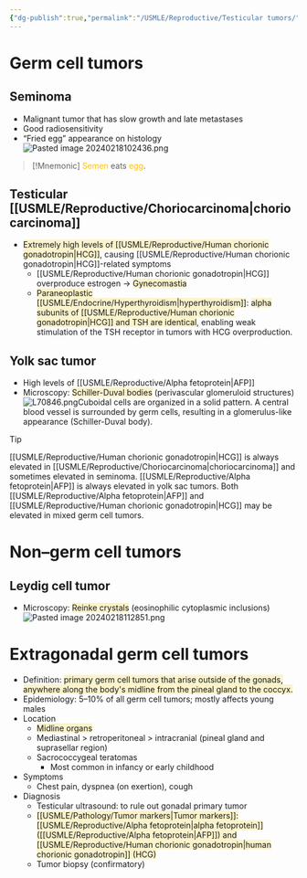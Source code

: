 ```yaml
---
{"dg-publish":true,"permalink":"/USMLE/Reproductive/Testicular tumors/"}
---
```


# Germ cell tumors
## Seminoma
- Malignant tumor that has slow growth and late metastases
- Good radiosensitivity
- “Fried egg” appearance on histology![Pasted image 20240218102436.png](/img/user/appendix/Pasted%20image%2020240218102436.png)
>[!Mnemonic] 
><font color="#ffc000">Semen</font> eats <font color="#ffc000">egg</font>.

## Testicular [[USMLE/Reproductive/Choriocarcinoma\|choriocarcinoma]]
- <span style="background:rgba(240, 200, 0, 0.2)">Extremely high levels of [[USMLE/Reproductive/Human chorionic gonadotropin\|HCG]]</span>, causing [[USMLE/Reproductive/Human chorionic gonadotropin\|HCG]]-related symptoms
	- [[USMLE/Reproductive/Human chorionic gonadotropin\|HCG]] overproduce estrogen -> <span style="background:rgba(240, 200, 0, 0.2)">Gynecomastia</span>
	- <span style="background:rgba(240, 200, 0, 0.2)">Paraneoplastic [[USMLE/Endocrine/Hyperthyroidism\|hyperthyroidism]]</span>: <span style="background:rgba(240, 200, 0, 0.2)">alpha subunits of [[USMLE/Reproductive/Human chorionic gonadotropin\|HCG]] and TSH are identical</span>, enabling weak stimulation of the TSH receptor in tumors with HCG overproduction.
## Yolk sac tumor
- High levels of [[USMLE/Reproductive/Alpha fetoprotein\|AFP]]
- Microscopy: <span style="background:rgba(240, 200, 0, 0.2)">Schiller-Duval bodies</span> (perivascular glomeruloid structures)![L70846.png](/img/user/appendix/L70846.png)Cuboidal cells are organized in a solid pattern. A central blood vessel is surrounded by germ cells, resulting in a glomerulus-like appearance (Schiller-Duval body).
>[!tip] 
>[[USMLE/Reproductive/Human chorionic gonadotropin\|HCG]] is always elevated in [[USMLE/Reproductive/Choriocarcinoma\|choriocarcinoma]] and sometimes elevated in seminoma. [[USMLE/Reproductive/Alpha fetoprotein\|AFP]] is always elevated in yolk sac tumors. Both [[USMLE/Reproductive/Alpha fetoprotein\|AFP]] and [[USMLE/Reproductive/Human chorionic gonadotropin\|HCG]] may be elevated in mixed germ cell tumors.
# Non–germ cell tumors
## Leydig cell tumor
- Microscopy: <span style="background:rgba(240, 200, 0, 0.2)">Reinke crystals</span> (eosinophilic cytoplasmic inclusions)![Pasted image 20240218112851.png](/img/user/appendix/Pasted%20image%2020240218112851.png)
# Extragonadal germ cell tumors
- Definition: <span style="background:rgba(240, 200, 0, 0.2)">primary germ cell tumors that arise outside of the gonads, anywhere along the body's midline from the pineal gland to the coccyx.</span>
- Epidemiology: 5–10% of all germ cell tumors; mostly affects young males
- Location
	- <span style="background:rgba(240, 200, 0, 0.2)">Midline organs</span>
	- Mediastinal > retroperitoneal > intracranial (pineal gland and suprasellar region)
	- Sacrococcygeal teratomas
		- Most common in infancy or early childhood
- Symptoms
	- Chest pain, dyspnea (on exertion), cough
- Diagnosis
	- Testicular ultrasound: to rule out gonadal primary tumor 
	- <span style="background:rgba(240, 200, 0, 0.2)">[[USMLE/Pathology/Tumor markers\|Tumor markers]]: [[USMLE/Reproductive/Alpha fetoprotein\|alpha fetoprotein]] ([[USMLE/Reproductive/Alpha fetoprotein\|AFP]]) and [[USMLE/Reproductive/Human chorionic gonadotropin\|human chorionic gonadotropin]] (HCG)</span>
	- Tumor biopsy (confirmatory)
